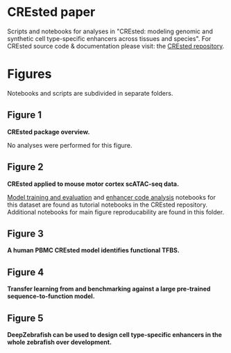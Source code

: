# CREsted paper

Scripts and notebooks for analyses in "CREsted: modeling genomic and synthetic cell type-specific enhancers across tissues and species".
For CREsted source code & documentation please visit: the [CREsted repository](https://github.com/aertslab/crested).

# Figures

Notebooks and scripts are subdivided in separate folders.

## Figure 1
**CREsted package overview.**

No analyses were performed for this figure.

## Figure 2

**CREsted applied to mouse motor cortex scATAC-seq data.**

[Model training and evaluation](https://github.com/aertslab/CREsted/blob/main/docs/tutorials/model_training_and_eval.ipynb) and [enhancer code analysis](https://github.com/aertslab/CREsted/blob/main/docs/tutorials/enhancer_code_analysis.ipynb) notebooks for this dataset are found as tutorial notebooks in the CREsted repository.
Additional notebooks for main figure reproducability are found in this folder.

## Figure 3

**A human PBMC CREsted model identifies functional TFBS.**

## Figure 4

**Transfer learning from and benchmarking against a large pre-trained sequence-to-function model.**

## Figure 5

**DeepZebrafish can be used to design cell type-specific enhancers in the whole zebrafish over development.**


